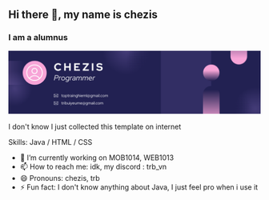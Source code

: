 ## Hi there 👋, my name is chezis
### I am a alumnus
![I am a alumnus](https://github.com/TRIBUI106/TRIBUI106/blob/main/omg%20what%20the%20fack%20banner.png)

I don't know I just collected this template on internet

Skills: Java / HTML / CSS

- 🔭 I’m currently working on MOB1014, WEB1013 
- 📫 How to reach me: idk, my discord : trb_vn 
- 😄 Pronouns: chezis, trb 
- ⚡ Fun fact: I don't know anything about Java, I just feel pro when i use it 

